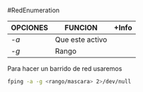 #RedEnumeration 

| OPCIONES | FUNCION         | +Info |
| -------- | --------------- | ----- |
| *-a*     | Que este activo |       |
| *-g*     | Rango           |       |

Para hacer un barrido de red usaremos
``` bash
fping -a -g <rango/mascara> 2>/dev/null
```
